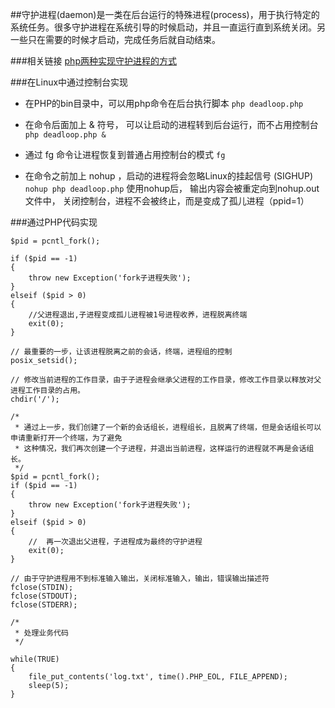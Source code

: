 ##守护进程(daemon)是一类在后台运行的特殊进程(process)，用于执行特定的系统任务。很多守护进程在系统引导的时候启动，并且一直运行直到系统关闭。另一些只在需要的时候才启动，完成任务后就自动结束。

###相关链接
[php两种实现守护进程的方式](http://blog.csdn.net/zhang197093/article/details/52226349)

###在Linux中通过控制台实现
- 在PHP的bin目录中，可以用php命令在后台执行脚本
`php deadloop.php`

- 在命令后面加上 & 符号， 可以让启动的进程转到后台运行，而不占用控制台
`php deadloop.php &`

- 通过 fg 命令让进程恢复到普通占用控制台的模式
`fg`

- 在命令之前加上 nohup ，启动的进程将会忽略Linux的挂起信号 (SIGHUP)
`nohup php deadloop.php`
使用nohup后，
输出内容会被重定向到nohup.out文件中，
关闭控制台，进程不会被终止，而是变成了孤儿进程（ppid=1）

###通过PHP代码实现
```
$pid = pcntl_fork();  
  
if ($pid == -1)  
{  
    throw new Exception('fork子进程失败');  
}  
elseif ($pid > 0)  
{  
    //父进程退出,子进程变成孤儿进程被1号进程收养，进程脱离终端  
    exit(0);  
}  
  
// 最重要的一步，让该进程脱离之前的会话，终端，进程组的控制  
posix_setsid();  
  
// 修改当前进程的工作目录，由于子进程会继承父进程的工作目录，修改工作目录以释放对父进程工作目录的占用。  
chdir('/');  
  
/* 
 * 通过上一步，我们创建了一个新的会话组长，进程组长，且脱离了终端，但是会话组长可以申请重新打开一个终端，为了避免 
 * 这种情况，我们再次创建一个子进程，并退出当前进程，这样运行的进程就不再是会话组长。 
 */  
$pid = pcntl_fork();  
if ($pid == -1)  
{  
    throw new Exception('fork子进程失败');  
}  
elseif ($pid > 0)  
{  
    //  再一次退出父进程，子进程成为最终的守护进程  
    exit(0);  
}  
  
// 由于守护进程用不到标准输入输出，关闭标准输入，输出，错误输出描述符  
fclose(STDIN);  
fclose(STDOUT);  
fclose(STDERR);  
  
/* 
 * 处理业务代码 
 */  
  
while(TRUE)  
{  
    file_put_contents('log.txt', time().PHP_EOL, FILE_APPEND);  
    sleep(5);  
}
```